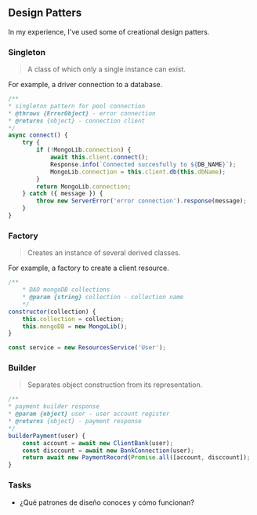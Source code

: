 ## Design Patters

In my experience, I've used some of creational design patters.

### Singleton

> A class of which only a single instance can exist.

For example, a driver connection to a database.
```javascript
/**
* singleton pattern for pool connection
* @throws {ErrorObject} - error connection
* @returns {object} - connection client
*/
async connect() {
    try {
        if (!MongoLib.connection) {
            await this.client.connect();
            Response.info(`Connected succesfully to ${DB_NAME}`);
            MongoLib.connection = this.client.db(this.dbName);
        }
        return MongoLib.connection;
    } catch ({ message }) {
        throw new ServerError('error connection').response(message);
    }
}
```

### Factory

> Creates an instance of several derived classes.

For example, a factory to create a client resource.
```javascript
/**
    * DAO mongoDB collections
    * @param {string} collection - collection name
    */
constructor(collection) {
    this.collection = collection;
    this.mongoDB = new MongoLib();
}

const service = new ResourcesService('User');
```

### Builder

> Separates object construction from its representation.

```javascript
/**
* payment builder response
* @param {object} user - user account register
* @returns {object} - payment response
*/
builderPayment(user) {
    const account = await new ClientBank(user);
    const disccount = await new BankConnection(user);
    return await new PaymentRecord(Promise.all([account, disccount]);
}
```

### Tasks

- ¿Qué patrones de diseño conoces y cómo funcionan?